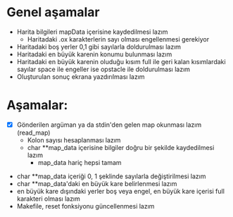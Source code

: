 # Genel aşamalar

* Harita bilgileri mapData içerisine kaydedilmesi lazım
	* Haritadaki .ox karakterlerin sayı olması engellenmesi gerekiyor 
* Haritadaki boş yerler 0,1 gibi sayılarla doldurulması lazım
* Haritadaki en büyük karenin konumu bulunması lazım
* Haritadaki en büyük karenin oluduğu kısım full ile geri kalan
kısımlardaki sayılar space ile engeller ise opstacle ile doldurulması lazım
* Oluşturulan sonuç ekrana yazdırılması lazım

# Aşamalar:
* [X] Gönderilen argüman ya da stdin'den gelen map okunması lazım (read_map)
	* Kolon sayısı hesaplanması lazım 
	* char **map_data içerisine bilgiler doğru bir şekilde kaydedilmesi lazım
		* map_data hariç hepsi tamam
* char **map_data içeriği 0, 1 şeklinde sayılarla değiştirilmesi lazım
* char **map_data'daki en büyük kare belirlenmesi lazım
* en büyük kare dışındaki yerler boş veya engel, en büyük kare içerisi full karakteri olması lazım
* Makefile, reset fonksiyonu güncellenmesi lazım